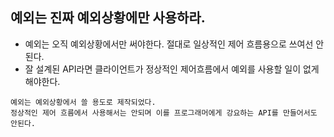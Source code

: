 ## 예외는 진짜 예외상황에만 사용하라.
  - 예외는 오직 예외상황에서만 써야한다. 절대로 일상적인 제어 흐름용으로 쓰여선 안된다.
  - 잘 설계된 API라면 클라이언트가 정상적인 제어흐름에서 예외를 사용할 일이 없게 해야한다.


``` 
예외는 예외상황에서 쓸 용도로 제작되었다.
정상적인 제어 흐름에서 사용해서는 안되며 이를 프로그래머에게 강요하는 API를 만들어서도 안된다.
```
